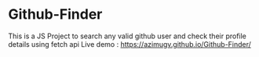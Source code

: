 # Github-Finder
This is a JS Project to search any valid github user and check their profile details using fetch api
Live demo : https://azimugv.github.io/Github-Finder/
